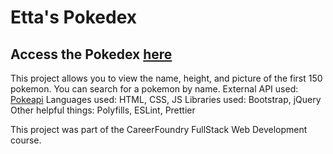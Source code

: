 # Etta's Pokedex
## Access the Pokedex [here](https://ettariley.github.io/PokedexEtta/)

This project allows you to view the name, height, and picture of the first 150 pokemon. You can search for a pokemon by name.
External API used: [Pokeapi](https://pokeapi.co/api/v2/pokemon/?limit=150)
Languages used: HTML, CSS, JS
Libraries used: Bootstrap, jQuery
Other helpful things: Polyfills, ESLint, Prettier

This project was part of the CareerFoundry FullStack Web Development course.